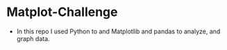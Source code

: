 # Matplot-Challenge
* In this repo I used Python to and Matplotlib and pandas to analyze, and graph data.
